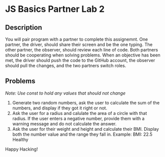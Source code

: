 # JS Basics Partner Lab 2

## Description
You will pair program with a partner to complete this assignemnt. One partner, the driver, should share their screen and be the one typing. The other partner, the observer, should review each line of code. Both partners should be cooperating when solving problems. When an objective has been met, the driver should push the code to the GitHub account, the observer should pull the changes, and the two partners switch roles. 

## Problems

*Note: Use const to hold any values that should not change*

1. Generate two random numbers, ask the user to calculate the sum of the numbers, and display if they got it right or not.
2. Ask the user for a radius and calulate the area of a circle with that radius. If the user enters a negative number, provide them with a warning message and do not calculate the answer.
3. Ask the user for their weight and height and calculate their BMI. Display both the number value and the range they fall in. Example: BMI: 22.5 Healthy


Happy Hacking!
